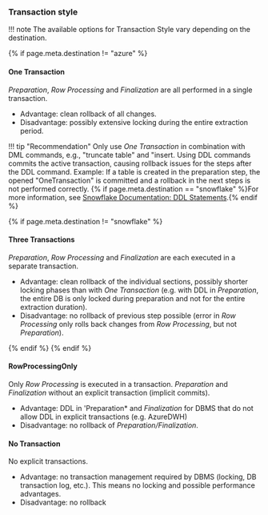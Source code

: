 
### Transaction style

!!! note 
	The available options for Transaction Style vary depending on the destination.

{% if page.meta.destination != "azure" %}

#### One Transaction
*Preparation*, *Row Processing* and *Finalization* are all performed in a single transaction.

- Advantage: clean rollback of all changes.<br>
- Disadvantage: possibly extensive locking during the entire extraction period. 

!!! tip "Recommendation"
	Only use *One Transaction* in combination with DML commands, e.g., "truncate table" and "insert. 
	Using DDL commands commits the active transaction, causing rollback issues for the steps after the DDL command. 
	Example: If a table is created in the preparation step, the opened "OneTransaction" is committed and a rollback in the next steps is not performed correctly.
	{% if page.meta.destination == "snowflake" %}For more information, see [Snowflake Documentation: DDL Statements](https://docs.snowflake.com/en/sql-reference/transactions#label-transactions-ddl).{% endif %}

{% if page.meta.destination != "snowflake" %}

#### Three Transactions

*Preparation*, *Row Processing* and *Finalization* are each executed in a separate transaction.

- Advantage: clean rollback of the individual sections, possibly shorter locking phases than with *One Transaction* (e.g. with DDL in *Preparation*, the entire DB is only locked during preparation and not for the entire extraction duration). <br>
- Disadvantage: no rollback of previous step possible (error in *Row Processing* only rolls back changes from *Row Processing*, but not *Preparation*). 

{% endif %}
{% endif %}

#### RowProcessingOnly
Only *Row Processing* is executed in a transaction. *Preparation* and *Finalization* without an explicit transaction (implicit commits).<br>

- Advantage: DDL in 'Preparation* and *Finalization* for DBMS that do not allow DDL in explicit transactions (e.g. AzureDWH)<br>
- Disadvantage: no rollback of *Preparation/Finalization*.

#### No Transaction
No explicit transactions.

- Advantage: no transaction management required by DBMS (locking, DB transaction log, etc.). This means no locking and possible performance advantages.<br>
- Disadvantage: no rollback
